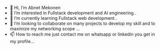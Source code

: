 - 👋 Hi, I’m Abnet Mekonen
- 👀 I’m interested in Fullstack development and AI engineering..
- 🌱 I’m currently learning Fullstack web development..
- 💞️ I’m looking to collaborate on many projects to develop my skill and to maximize my networking scope  ...
- 📫 How to reach me just contact me on whatsapp or linkedin you get in my profile...

<!---
Abnet32/Abnet32 is a ✨ special ✨ repository because its `README.md` (this file) appears on your GitHub profile.
You can click the Preview link to take a look at your changes.
--->
